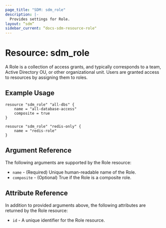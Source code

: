 ```yaml
---
page_title: "SDM: sdm_role"
description: |-
  Provides settings for Role.
layout: “sdm”
sidebar_current: “docs-sdm-resource-role"
---
```

# Resource: sdm_role

A Role is a collection of access grants, and typically corresponds to a team, Active Directory OU, or other organizational unit. Users are granted access to resources by assigning them to roles.

## Example Usage

```hcl
resource "sdm_role" "all-dbs" {
    name = "all-database-access"
    composite = true
}

resource "sdm_role" "redis-only" {
    name = "redis-role"
}
```

## Argument Reference
The following arguments are supported by the Role resource:
* `name` - (Required) Unique human-readable name of the Role.
* `composite` - (Optional) True if the Role is a composite role.

## Attribute Reference
In addition to provided arguments above, the following attributes are returned by the Role resource:
* `id` - A unique identifier for the Role resource.
